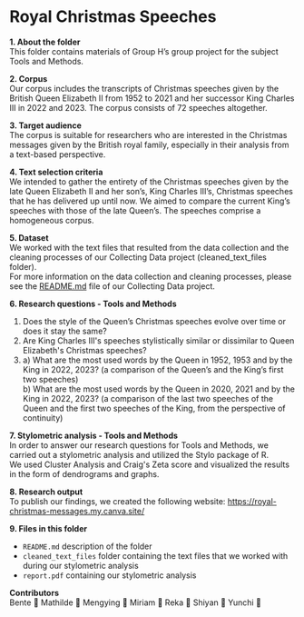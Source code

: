 # Royal Christmas Speeches <br>

**1. About the folder**<br>
This folder contains materials of Group H’s group project for the subject Tools and Methods.

**2. Corpus**<br>
Our corpus includes the transcripts of Christmas speeches given by the British Queen Elizabeth II from 1952 to 2021 and her successor King Charles III in 2022 and 2023. The corpus consists of 72 speeches altogether.

**3. Target audience**<br>
The corpus is suitable for researchers who are interested in the Christmas messages given by the British royal family, especially in their analysis from a text-based perspective.

**4. Text selection criteria**<br>
We intended to gather the entirety of the Christmas speeches given by the late Queen Elizabeth II and her son’s, King Charles III’s, Christmas speeches that he has delivered up until now. We aimed to compare the current King’s speeches with those of the late Queen’s. The speeches comprise a homogeneous corpus.

**5. Dataset**<br>
We worked with the text files that resulted from the data collection and the cleaning processes of our Collecting Data project (cleaned_text_files folder).<br>
For more information on the data collection and cleaning processes, please see the [README.md](https://github.com/kin0330/Royal-Christmas-Speeches-Team-H/blob/main/Collecting%20Data/README.md) file of our Collecting Data project. 

**6. Research questions - Tools and Methods**<br>
1. Does the style of the Queen’s Christmas speeches evolve over time or does it stay the same? <br>
2. Are King Charles III's speeches stylistically similar or dissimilar to Queen Elizabeth's Christmas speeches? <br>
3. a) What are the most used words by the Queen in 1952, 1953 and by the King in 2022, 2023? (a comparison of the Queen’s and the King’s first two speeches) <br>
b) What are the most used words by the Queen in 2020, 2021 and by the King in 2022, 2023? (a comparison of the last two speeches of the Queen and the first two speeches of the King, from the perspective of continuity)

**7. Stylometric analysis - Tools and Methods**<br>
In order to answer our research questions for Tools and Methods, we carried out a stylometric analysis and utilized the Stylo package of R.<br>
We used Cluster Analysis and Craig's Zeta score and visualized the results in the form of dendrograms and graphs.<br>

**8. Research output**<br>
To publish our findings, we created the following website: https://royal-christmas-messages.my.canva.site/

**9. Files in this folder**<br>
- `README.md` description of the folder
- `cleaned_text_files` folder containing the text files that we worked with during our stylometric analysis
- `report.pdf` containing our stylometric analysis

**Contributors**<br>
Bente :rose:  Mathilde :sunflower: Mengying :leaves: Miriam :maple_leaf: Reka :evergreen_tree: Shiyan :herb: Yunchi :volcano:

